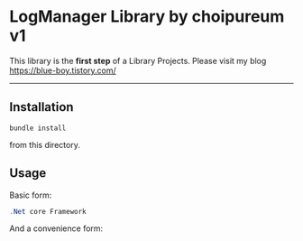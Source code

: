 LogManager Library by choipureum v1
=============

This library is the **first step** of a Library Projects. 
Please visit my blog 
https://blue-boy.tistory.com/

-----------

Installation
-----------

```
bundle install
```

from this directory.

Usage
-----

Basic form:

```c#
.Net core Framework

```


And a convenience form:

```준비중



```

